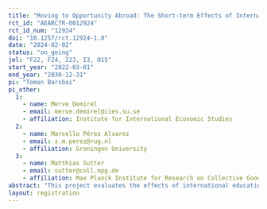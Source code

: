 ```yaml
---
title: "Moving to Opportunity Abroad: The Short-term Effects of International Educational Migration"
rct_id: "AEARCTR-0012924"
rct_id_num: "12924"
doi: "10.1257/rct.12924-1.0"
date: "2024-02-02"
status: "on_going"
jel: "F22, F24, I23, I3, O15"
start_year: "2022-03-01"
end_year: "2030-12-31"
pi: "Toman Barsbai"
pi_other:
  1:
    - name: Merve Demirel
    - email: merve.demirel@iies.su.se
    - affiliation: Institute for International Economic Studies
  2:
    - name: Marcello Pérez Alvarez
    - email: s.m.perez@rug.nl
    - affiliation: Groningen University
  3:
    - name: Matthias Sutter
    - email: sutter@coll.mpg.de
    - affiliation: Max Planck Institute for Research on Collective Goods
abstract: "This project evaluates the effects of international educational migration, a novel approach to reducing global inequality by helping individuals from low-income countries to study and work in high-income countries. We partner with Malengo, an NGO that supports Ugandan students to pursue a Bachelor’s degree in Germany. We conduct a randomized controlled trial, exploiting that Malengo randomizes admission among qualified applicants, and compare the outcomes of applicants who are selected by Malengo and those who are not, as well as their families and communities in Uganda. Here, we focus on short-term outcomes within the first three years of students’ arrival in Germany, i.e. before they complete their degrees and enter the labor market. We measure the effects of the intervention on objective and subjective wellbeing, cognitive skills, and aspirations of applicants and their social networks in Uganda."
layout: registration
---
```


